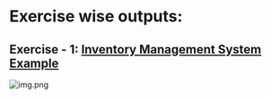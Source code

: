 # Exercise wise outputs:

## Exercise - 1: <ins> Inventory Management System Example </ins>
![img.png](../../images/ouput-images/week1-dsa/img.png)
